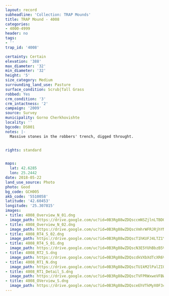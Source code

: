 ```yaml
---
layout: record
subheadline: 'Collection: TRAP Mounds'
title: TRAP Mound - 4008
categories:
- 4000-4999
header: no
tags:
- ''
trap_id: '4008'

certainty: Certain
elevation: '388'
max_diameter: '32'
min_diameter: '32'
height: '5'
size_category: Medium
surrounding_land_use: Pasture
surface_condition: Scrub|Tall Grass
robbed: Yes
crm_condition: '3'
crm_intactness: '2'
campaign: '2009'
source: Survey
municipality: Gorno Cherkhovishte
locality: ''
bgcode: DS001
notes: |-
  Massive stones in the robbers' trench, digged throught.


rights: standard


maps:
  lat: 42.6285
  lon: 25.2442
date: 2018-05-22
land_use_source: Photo
photo: Good
bg_code: GCH005
akb_code: '5510058'
latitude: '42.60453'
longitude: '25.307815'
images:
- title: 4008_Overview_N_01.dng
  image_path: https://drive.google.com/uc?id=0B3Rg88wZDQsccmNSZjlnLTBDQ0E
- title: 4008_Overview_N_02.dng
  image_path: https://drive.google.com/uc?id=0B3Rg88wZDQscVmhrWFRJRjhYNE0
- title: 4008_RT4_S_02.dng
  image_path: https://drive.google.com/uc?id=0B3Rg88wZDQscT1hKUFJ4LTZ1YVE
- title: 4008_RT4_S_01.dng
  image_path: https://drive.google.com/uc?id=0B3Rg88wZDQscN3E5YUhBbzB5VTg
- title: 4008_RT2_S.dng
  image_path: https://drive.google.com/uc?id=0B3Rg88wZDQscdkVXbXdTcXR6VjA
- title: 4008_RT1_N.dng
  image_path: https://drive.google.com/uc?id=0B3Rg88wZDQscTU1kM2lPalZIQVE
- title: 4008_RT1_Detail_S.dng
  image_path: https://drive.google.com/uc?id=0B3Rg88wZDQscTVFPRWxweVFBWms
- title: 4008_OVerview_S.dng
  image_path: https://drive.google.com/uc?id=0B3Rg88wZDQsceEhVTkMyX0F3cGM
---
```

